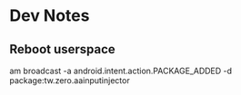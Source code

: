# Dev Notes

## Reboot userspace

am broadcast -a android.intent.action.PACKAGE_ADDED -d package:tw.zero.aainputinjector